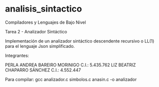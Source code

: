 # analisis_sintactico

Compiladores y Lenguajes de Bajo Nivel

Tarea 2 - Analizador Sintáctico

Implementación de un analizador sintáctico descendente recursivo o LL(1) para el lenguaje Json
simplificado.

Integrantes:

PERLA ANDREA BAREIRO MORINIGO C.I.: 5.435.762
LIZ BEATRIZ CHAPARRO SÁNCHEZ C.I.: 4.552.447

Para compilar: gcc analizador.c simbolos.c anasin.c -o analizador
